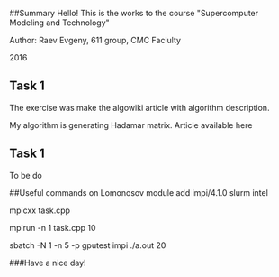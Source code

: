 ##Summary
Hello! <Enter>
This is the works to the course "Supercomputer Modeling and Technology"

Author: Raev Evgeny, 611 group, CMC Faclulty

2016

## Task 1
The exercise was make the algowiki article with algorithm description.

My algorithm is generating Hadamar matrix.
Article available here

## Task 1
To be do

##Useful commands on Lomonosov
module add impi/4.1.0 slurm intel<Enter>

mpicxx task.cpp<Enter>

mpirun -n 1 task.cpp 10<Enter>

sbatch -N 1 -n 5 -p gputest impi ./a.out 20<Enter>

###Have a nice day!